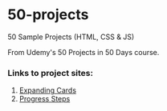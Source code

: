 # 50-projects
50 Sample Projects (HTML, CSS & JS)

From Udemy's 50 Projects in 50 Days course.


### Links to project sites:

1. [Expanding Cards](https://tomppk.github.io/50-projects/1.expanding-cards/)
1. [Progress Steps](https://tomppk.github.io/50-projects/2.progress-steps/)

